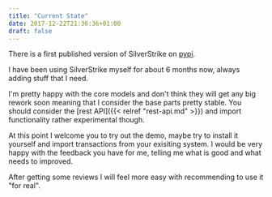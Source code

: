 ```yaml
---
title: "Current State"
date: 2017-12-22T21:36:36+01:00
draft: false
---
```


There is a first published version of SilverStrike on [pypi](https://pypi.org/project/silverstrike/). 

I have been using SilverStrike myself for about 6 months now, always adding stuff that I need.

I'm pretty happy with the core models and don't think they will get any big rework soon meaning that I consider the base parts pretty stable. You should consider the [rest API]({{< relref "rest-api.md" >}}) and import functionality rather experimental though.
<!--more-->

At this point I welcome you to try out the demo, maybe try to install it yourself and import transactions from your exisiting system. I would be very happy with the feedback you have for me, telling me what is good and what needs to improved.

After getting some reviews I will feel more easy with recommending to use it "for real".